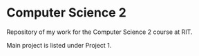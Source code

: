 # Computer Science 2
Repository of my work for the Computer Science 2 course at RIT.

Main project is listed under Project 1.

